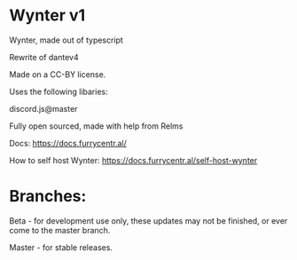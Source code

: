 # Wynter v1
Wynter, made out of typescript

Rewrite of dantev4

Made on a CC-BY license.

Uses the following libaries: 

discord.js@master

Fully open sourced, made with help from Relms

Docs: https://docs.furrycentr.al/

How to self host Wynter: https://docs.furrycentr.al/self-host-wynter

# Branches:

Beta - for development use only, these updates may not be finished, or ever come to the master branch.

Master - for stable releases.

